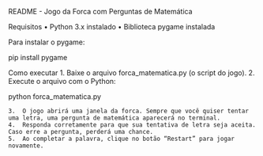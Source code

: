 README - Jogo da Forca com Perguntas de Matemática

Requisitos
	•	Python 3.x instalado
	•	Biblioteca pygame instalada

Para instalar o pygame:

pip install pygame

Como executar
	1.	Baixe o arquivo forca_matematica.py (o script do jogo).
	2.	Execute o arquivo com o Python:

python forca_matematica.py

	3.	O jogo abrirá uma janela da forca. Sempre que você quiser tentar uma letra, uma pergunta de matemática aparecerá no terminal.
	4.	Responda corretamente para que sua tentativa de letra seja aceita. Caso erre a pergunta, perderá uma chance.
	5.	Ao completar a palavra, clique no botão “Restart” para jogar novamente.
